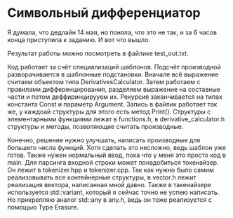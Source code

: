 # Символьный дифференциатор

Я думала, что дедлайн 14 мая, но поняла, что это не так, и за 6 часов конца приступила к заданию. И вот что вышло.

Результат работы можно посмотреть в файлике test_out.txt.

Код работает за счёт специализаций шаблонов. Подсчёт производной разворачивается в шаблонные подстановки. Вначале всё выражение считаем объектом типа DerivativesCalculator. Затем работаем с правилами дифференцирования, разделяем выражение на составные части и потом деффиринцирууем их. Рекурсия заканчивается на типах константа Const и параметр Argument. Запись в файлик работает так же, у каждоай структуры для этого есть метод Print(). Структуры с элементарными функциями лежат в functions.h, в derivative_calculator.h структуры и методы, позволяющие считать производные.

Конечно, решение нужно улучшать, написать производные для большего числа функций. Хотя сделать это несложно, ведь шаблон уже готов. Также нужен нормальный ввод, пока что у меня это просто код в main. Для парсинга входной строки может понадобиться токенайзер. Он лежит в tokenizer.hpp и tokenizer.cpp. Так как нужно было самим реализовывать все контейнерные структуры, в vector.h лежит реализация вектора, написанная мной давно. Также в такенайзере используется std::variant, который я сейчас точно не успею написать. Но прикрепляю аналог std::any в any.h, ведь он тоже реализуется с помощью Type Erasure.
